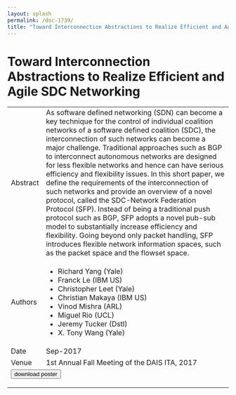 ```yaml
---
layout: splash
permalink: /doc-1739/
title: "Toward Interconnection Abstractions to Realize Efficient and Agile SDC Networking"
---
```


# Toward Interconnection Abstractions to Realize Efficient and Agile SDC Networking

<table>
    <tbody>
    <tr>
        <td>Abstract</td>
        <td>As software defined networking (SDN) can become a key technique for the control of individual coalition networks of a software defined coalition (SDC), the interconnection of such networks can become a major challenge. Traditional approaches such as BGP to interconnect autonomous networks are designed for less flexible networks and hence can have serious efficiency and flexibility issues. In this short paper, we define the requirements of the interconnection of such networks and provide an overview of a novel protocol, called the SDC-Network Federation Protocol (SFP). Instead of being a traditional push protocol such as BGP, SFP adopts a novel pub-sub model to substantially increase efficiency and flexibility. Going beyond only packet handling, SFP introduces flexible network information spaces, such as the packet space and the flowset space.</td>
    </tr>
    <tr>
        <td>Authors</td>
        <td>
            <ul>
                <li>Richard Yang (Yale)</li>
                <li>Franck Le (IBM US)</li>
                <li>Christopher Leet (Yale)</li>
                <li>Christian Makaya (IBM US)</li>
                <li>Vinod Mishra (ARL)</li>
                <li>Miguel Rio (UCL)</li>
                <li>Jeremy Tucker (Dstl)</li>
                <li>X. Tony Wang (Yale)</li>
            </ul>
        </td>
    </tr>
    <tr>
        <td>Date</td>
        <td>Sep-2017</td>
    </tr>
    <tr>
        <td>Venue</td>
        <td>1st Annual Fall Meeting of the DAIS ITA, 2017</td>
    </tr>
        <tr>
            <td colspan="2">
                <form method="get" action="https://dais-ita.org/sites/default/files/S_043-poster.pdf">
                    <button type="submit">download poster</button>
                </form>
            </td>
        </tr>
    </tbody>
</table>
